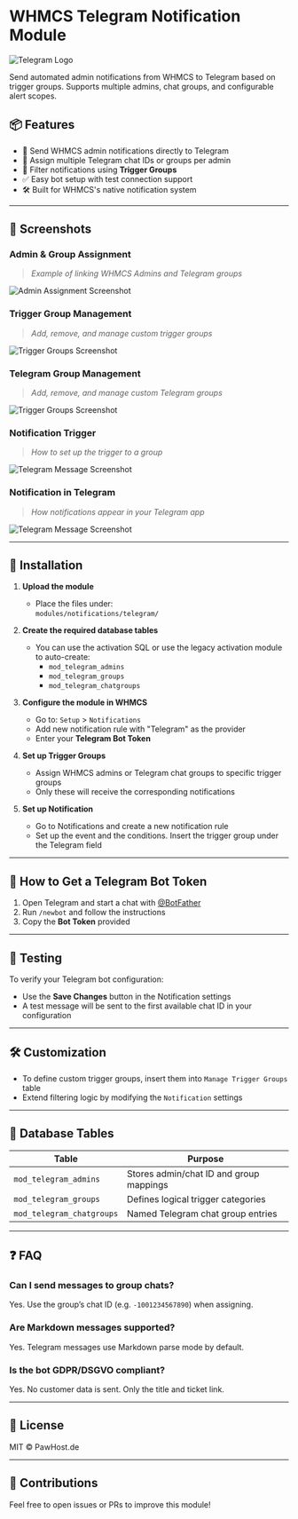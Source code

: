 # WHMCS Telegram Notification Module

![Telegram Logo](https://telegram.org/img/t_logo.png)

Send automated admin notifications from WHMCS to Telegram based on trigger groups. Supports multiple admins, chat groups, and configurable alert scopes.

## 📦 Features

- 🔔 Send WHMCS admin notifications directly to Telegram
- 👥 Assign multiple Telegram chat IDs or groups per admin
- 🧠 Filter notifications using **Trigger Groups**
- ✅ Easy bot setup with test connection support
- 🛠 Built for WHMCS's native notification system

---

## 📸 Screenshots

### Admin & Group Assignment
> _Example of linking WHMCS Admins and Telegram groups_

![Admin Assignment Screenshot](screenshots/admin-assignment.png)

### Trigger Group Management
> _Add, remove, and manage custom trigger groups_

![Trigger Groups Screenshot](screenshots/trigger-groups.png)

### Telegram Group Management
> _Add, remove, and manage custom Telegram groups_

![Trigger Groups Screenshot](screenshots/telegram-groups.png)

### Notification Trigger
> _How to set up the trigger to a group_

![Telegram Message Screenshot](screenshots/notification-trigger.png)

### Notification in Telegram
> _How notifications appear in your Telegram app_

![Telegram Message Screenshot](screenshots/telegram-notification.png)

---

## 🚀 Installation

1. **Upload the module**
   - Place the files under:  
     `modules/notifications/telegram/`

2. **Create the required database tables**
   - You can use the activation SQL or use the legacy activation module to auto-create:
     - `mod_telegram_admins`
     - `mod_telegram_groups`
     - `mod_telegram_chatgroups`

3. **Configure the module in WHMCS**
   - Go to: `Setup` > `Notifications`
   - Add new notification rule with "Telegram" as the provider
   - Enter your **Telegram Bot Token**

4. **Set up Trigger Groups**
   - Assign WHMCS admins or Telegram chat groups to specific trigger groups
   - Only these will receive the corresponding notifications
  
5. **Set up Notification**
   - Go to Notifications and create a new notification rule
   - Set up the event and the conditions. Insert the trigger group under the Telegram field

---

## 🤖 How to Get a Telegram Bot Token

1. Open Telegram and start a chat with [@BotFather](https://t.me/BotFather)
2. Run `/newbot` and follow the instructions
3. Copy the **Bot Token** provided

---

## 🧪 Testing

To verify your Telegram bot configuration:
- Use the **Save Changes** button in the Notification settings
- A test message will be sent to the first available chat ID in your configuration

---

## 🛠 Customization

- To define custom trigger groups, insert them into `Manage Trigger Groups` table
- Extend filtering logic by modifying the `Notification` settings

---

## 🧾 Database Tables

| Table | Purpose |
|-------|---------|
| `mod_telegram_admins` | Stores admin/chat ID and group mappings |
| `mod_telegram_groups` | Defines logical trigger categories |
| `mod_telegram_chatgroups` | Named Telegram chat group entries |

---

## ❓ FAQ

### Can I send messages to group chats?

Yes. Use the group’s chat ID (e.g. `-1001234567890`) when assigning.

### Are Markdown messages supported?

Yes. Telegram messages use Markdown parse mode by default.

### Is the bot GDPR/DSGVO compliant?

Yes. No customer data is sent. Only the title and ticket link.

---

## 📄 License

MIT © PawHost.de

---

## 🙌 Contributions

Feel free to open issues or PRs to improve this module!


